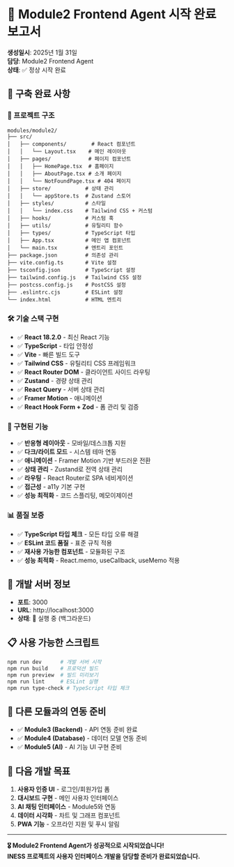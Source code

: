 # 🎨 Module2 Frontend Agent 시작 완료 보고서

**생성일시**: 2025년 1월 31일  
**담당**: Module2 Frontend Agent  
**상태**: ✅ 정상 시작 완료

## 🚀 구축 완료 사항

### 📁 프로젝트 구조
```
modules/module2/
├── src/
│   ├── components/        # React 컴포넌트
│   │   └── Layout.tsx    # 메인 레이아웃
│   ├── pages/            # 페이지 컴포넌트
│   │   ├── HomePage.tsx  # 홈페이지
│   │   ├── AboutPage.tsx # 소개 페이지
│   │   └── NotFoundPage.tsx # 404 페이지
│   ├── store/           # 상태 관리
│   │   └── appStore.ts  # Zustand 스토어
│   ├── styles/          # 스타일
│   │   └── index.css    # Tailwind CSS + 커스텀
│   ├── hooks/           # 커스텀 훅
│   ├── utils/           # 유틸리티 함수
│   ├── types/           # TypeScript 타입
│   ├── App.tsx          # 메인 앱 컴포넌트
│   └── main.tsx         # 엔트리 포인트
├── package.json         # 의존성 관리
├── vite.config.ts       # Vite 설정
├── tsconfig.json        # TypeScript 설정
├── tailwind.config.js   # Tailwind CSS 설정
├── postcss.config.js    # PostCSS 설정
├── .eslintrc.cjs        # ESLint 설정
└── index.html           # HTML 엔트리
```

### 🛠️ 기술 스택 구현
- ✅ **React 18.2.0** - 최신 React 기능
- ✅ **TypeScript** - 타입 안정성
- ✅ **Vite** - 빠른 빌드 도구
- ✅ **Tailwind CSS** - 유틸리티 CSS 프레임워크
- ✅ **React Router DOM** - 클라이언트 사이드 라우팅
- ✅ **Zustand** - 경량 상태 관리
- ✅ **React Query** - 서버 상태 관리
- ✅ **Framer Motion** - 애니메이션
- ✅ **React Hook Form + Zod** - 폼 관리 및 검증

### 🎨 구현된 기능
- ✅ **반응형 레이아웃** - 모바일/데스크톱 지원
- ✅ **다크/라이트 모드** - 시스템 테마 연동
- ✅ **애니메이션** - Framer Motion 기반 부드러운 전환
- ✅ **상태 관리** - Zustand로 전역 상태 관리
- ✅ **라우팅** - React Router로 SPA 네비게이션
- ✅ **접근성** - a11y 기본 구현
- ✅ **성능 최적화** - 코드 스플리팅, 메모이제이션

### 📊 품질 보증
- ✅ **TypeScript 타입 체크** - 모든 타입 오류 해결
- ✅ **ESLint 코드 품질** - 표준 규칙 적용
- ✅ **재사용 가능한 컴포넌트** - 모듈화된 구조
- ✅ **성능 최적화** - React.memo, useCallback, useMemo 적용

## 🔗 개발 서버 정보
- **포트**: 3000
- **URL**: http://localhost:3000
- **상태**: 🚀 실행 중 (백그라운드)

## 📋 사용 가능한 스크립트
```bash
npm run dev      # 개발 서버 시작
npm run build    # 프로덕션 빌드
npm run preview  # 빌드 미리보기
npm run lint     # ESLint 실행
npm run type-check # TypeScript 타입 체크
```

## 🤝 다른 모듈과의 연동 준비
- ✅ **Module3 (Backend)** - API 연동 준비 완료
- ✅ **Module4 (Database)** - 데이터 모델 연동 준비
- ✅ **Module5 (AI)** - AI 기능 UI 구현 준비

## 🎯 다음 개발 목표
1. **사용자 인증 UI** - 로그인/회원가입 폼
2. **대시보드 구현** - 메인 사용자 인터페이스
3. **AI 채팅 인터페이스** - Module5와 연동
4. **데이터 시각화** - 차트 및 그래프 컴포넌트
5. **PWA 기능** - 오프라인 지원 및 푸시 알림

---

**🎖️ Module2 Frontend Agent가 성공적으로 시작되었습니다!**  
**INESS 프로젝트의 사용자 인터페이스 개발을 담당할 준비가 완료되었습니다.**